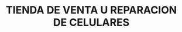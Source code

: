 ---
title: "TIENDA DE VENTA U REPARACION DE CELULARES"
url: /heredia/tienda-de-venta-u-reparacion-de-celulares/
shop: teléfono móvil
---